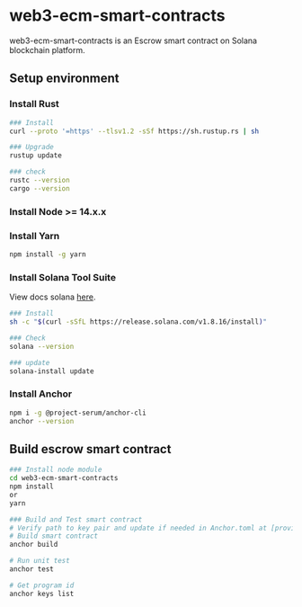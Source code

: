 # web3-ecm-smart-contracts
web3-ecm-smart-contracts is an Escrow smart contract on Solana blockchain platform.  

## Setup environment
### Install Rust
```bash
### Install
curl --proto '=https' --tlsv1.2 -sSf https://sh.rustup.rs | sh

### Upgrade
rustup update

### check
rustc --version
cargo --version
```

### Install Node >= 14.x.x

### Install Yarn
```bash
npm install -g yarn
```

### Install Solana Tool Suite
View docs solana [here](https://docs.solana.com/cli/install-solana-cli-tools).  
```bash
### Install
sh -c "$(curl -sSfL https://release.solana.com/v1.8.16/install)"

### Check
solana --version

### update
solana-install update
```

### Install Anchor
```bash
npm i -g @project-serum/anchor-cli
anchor --version
```

## Build escrow smart contract
```bash
### Install node module
cd web3-ecm-smart-contracts
npm install
or
yarn

### Build and Test smart contract
# Verify path to key pair and update if needed in Anchor.toml at [provider].wallet section
# Build smart contract
anchor build

# Run unit test
anchor test

# Get program id
anchor keys list
```
